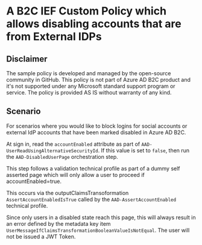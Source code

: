 # A B2C IEF Custom Policy which allows disabling accounts that are from External IDPs

## Disclaimer
The sample policy is developed and managed by the open-source community in GitHub. This policy is not part of Azure AD B2C product and it's not supported under any Microsoft standard support program or service. The policy is provided AS IS without warranty of any kind.

## Scenario
For scenarios where you would like to block logins for social accounts or external IdP accounts that have been marked disabled in Azure AD B2C.

At sign in, read the `accountEnabled` attribute as part of `AAD-UserReadUsingAlternativeSecurityId`. If this value is set to `false`, then run the `AAD-DisabledUserPage` orchestration step. 

This step follows a validation technical profile as part of a dummy self asserted page which will only allow a user to proceed if accountEnabled=true. 

This occurs via the outputClaimsTransoformation `AssertAccountEnabledIsTrue` called by the `AAD-AssertAccountEnabled` technical profile.

Since only users in a disabled state reach this page, this will always result in an error defined by the metadata key item `UserMessageIfClaimsTransformationBooleanValueIsNotEqual`. The user will not be issued a JWT Token.